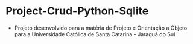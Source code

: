 # Project-Crud-Python-Sqlite

- Projeto desenvolvido para a matéria de Projeto e Orientação a Objeto
  para a Universidade Católica de Santa Catarina - Jaraguá do Sul